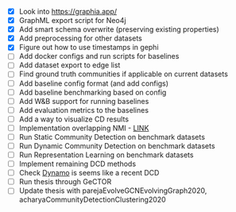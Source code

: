 - [x] Look into https://graphia.app/
- [x] GraphML export script for Neo4j
- [x] Add smart schema overwrite (preserving existing properties)
- [x] Add preprocessing for other datasets
- [x] Figure out how to use timestamps in gephi
- [ ] Add docker configs and run scripts for baselines
- [ ] Add dataset export to edge list
- [ ] Find ground truth communities if applicable on current datasets
- [ ] Add baseline config format (and add configs)
- [ ] Add baseline benchmarking based on config
- [ ] Add W&B support for running baselines
- [ ] Add evaluation metrics to the baselines
- [ ] Add a way to visualize CD results
- [ ] Implementation overlapping NMI - [LINK](https://github.com/ponxosio/pyonmi)
- [ ] Run Static Community Detection on benchmark datasets
- [ ] Run Dynamic Community Detection on benchmark datasets
- [ ] Run Representation Learning on benchmark datasets
- [ ] Implement remaining DCD methods
- [ ] Check [Dynamo](https://github.com/nogrady/dynamo) is seems like a recent DCD 
- [ ] Run thesis through GeCTOR 
- [ ] Update thesis with parejaEvolveGCNEvolvingGraph2020, acharyaCommunityDetectionClustering2020
